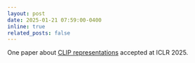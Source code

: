 ```yaml
---
layout: post
date: 2025-01-21 07:59:00-0400
inline: true
related_posts: false
---
```


One paper about [CLIP representations](https://arxiv.org/abs/2502.04263) accepted at ICLR 2025.